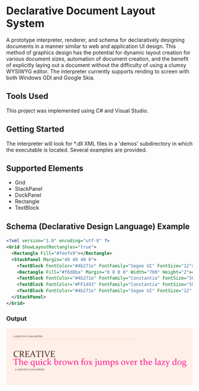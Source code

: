 ﻿# Declarative Document Layout System

A prototype interpreter, renderer, and schema for declaratively designing documents in a manner similar to web and application UI design. 
This method of graphics design has the potential for dynamic layout creation for various document sizes, automation of document creation, 
and the benefit of explicitly laying out a document without the difficulty of using a clumsy WYSIWYG editor. The interpreter currently supports rending to screen with both Windows GDI and Google Skia.

## Tools Used

This project was implemented using C# and Visual Studio.

## Getting Started

The interpreter will look for *.dll XML files in a 'demos' subdirectory in which the executable is located. Several examples are provided.

## Supported Elements
- Grid
- StackPanel
- DockPanel
- Rectangle
- TextBlock

## Schema (Declarative Design Language) Example
```xml
<?xml version="1.0" encoding="utf-8" ?>
<Grid ShowLayoutRectangles="true">
  <Rectangle Fill="#feefe9"></Rectangle>
  <StackPanel Margin="40 40 40 0">
    <TextBlock FontColor="#4b271e" FontFamily="Segoe UI" FontSize="12">A GUIDE FOR YOUNG WRITERS</TextBlock>
    <Rectangle Fill="#f6d8ba" Margin="0 8 0 0" Width="700" Height="2"></Rectangle>
    <TextBlock FontColor="#4b271e" FontFamily="Constantia" FontSize="50" Margin="0 50 0 0">CREATIVE</TextBlock>
    <TextBlock FontColor="#FF1493" FontFamily="Constantia" FontSize="50" Margin="0 -17 0 0">The quick brown fox jumps over the lazy dog</TextBlock>
    <TextBlock FontColor="#4b271e" FontFamily="Segoe UI" FontSize="12" Margin="10 5 0 0">A GUIDE FOR YOUNG WRITERS</TextBlock>
  </StackPanel>
</Grid>
```
### Output
![Example Output Screenshot](CreativeWritingExampleScreenshot.png)